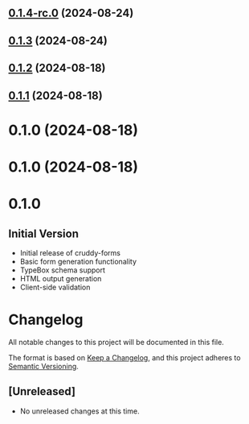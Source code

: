 

## [0.1.4-rc.0](https://github.com/IndependentCreator/cruddy-forms/compare/v0.1.3...v0.1.4-rc.0) (2024-08-24)

## [0.1.3](https://github.com/IndependentCreator/cruddy-forms/compare/v0.1.2...v0.1.3) (2024-08-24)

## [0.1.2](https://github.com/IndependentCreator/cruddy-forms/compare/v0.1.1...v0.1.2) (2024-08-18)

## [0.1.1](https://github.com/IndependentCreator/cruddy-forms/compare/v0.1.0-rc.0...v0.1.1) (2024-08-18)

# 0.1.0 (2024-08-18)

# 0.1.0 (2024-08-18)

# 0.1.0

## Initial Version

- Initial release of cruddy-forms
- Basic form generation functionality
- TypeBox schema support
- HTML output generation
- Client-side validation

# Changelog

All notable changes to this project will be documented in this file.

The format is based on [Keep a Changelog](https://keepachangelog.com/en/1.0.0/),
and this project adheres to [Semantic Versioning](https://semver.org/spec/v2.0.0.html).

## [Unreleased]

- No unreleased changes at this time.